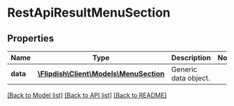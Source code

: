 # RestApiResultMenuSection

## Properties
Name | Type | Description | Notes
------------ | ------------- | ------------- | -------------
**data** | [**\Flipdish\\Client\Models\MenuSection**](MenuSection.md) | Generic data object. | 

[[Back to Model list]](../README.md#documentation-for-models) [[Back to API list]](../README.md#documentation-for-api-endpoints) [[Back to README]](../README.md)



